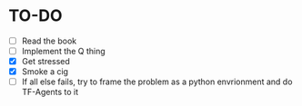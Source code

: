 # TO-DO
- [ ] Read the book
- [ ] Implement the Q thing
- [x] Get stressed
- [x] Smoke a cig 
- [ ] If all else fails, try to frame the problem as a python envrionment and do TF-Agents to it